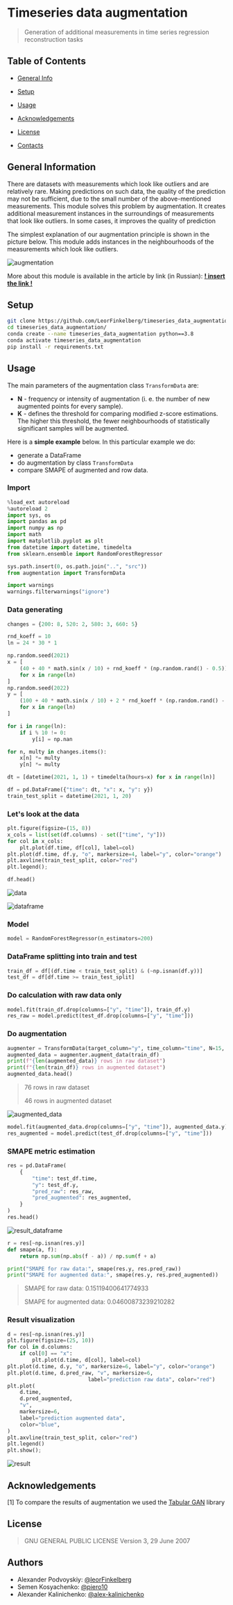 # Timeseries data augmentation

> Generation of additional measurements in time series regression reconstruction tasks

## Table of Contents

* [General Info](#general-information)

* [Setup](#setup)

* [Usage](#usage)

* [Acknowledgements](#acknowledgements)

* [License](#license)

* [Contacts](#autors)

## General Information

There are datasets with measurements which look like outliers and are relatively rare. Making predictions on such data, the quality of the prediction may not be sufficient, due to the small number of the above-mentioned measurements. This module solves this problem by augmentation. It creates additional measurement instances in the surroundings of measurements that look like outliers. In some cases, it improves the quality of prediction

The simplest explanation of our augmentation principle is shown in the picture below. This module adds instances in the neighbourhoods of the measurements which look like outliers.

![augmentation](./img/augmentation.png)

More about this module is available in the article by link (in Russian): **[! insert the link !](http://)**

## Setup

```bash
git clone https://github.com/LeorFinkelberg/timeseries_data_augmentation.git
cd timeseries_data_augmentation/
conda create --name timeseries_data_augmentation python==3.8
conda activate timeseries_data_augmentation
pip install -r requirements.txt
```

## Usage

The main parameters of the augmentation class `TransformData` are:

- **N** - frequency or intensity of augmentation (i. e. the number of new augmented points for every sample).
- **K** - defines the threshold for comparing modified z-score estimations. The higher this threshold, the fewer neighbourhoods of statistically significant samples will be augmented.

Here is a **simple example** below. In this particular example we do:

- generate a DataFrame
- do augmentation by class `TransformData`
- compare SMAPE of augmented and row data.

### Import

```python
%load_ext autoreload
%autoreload 2
import sys, os
import pandas as pd
import numpy as np
import math
import matplotlib.pyplot as plt
from datetime import datetime, timedelta
from sklearn.ensemble import RandomForestRegressor

sys.path.insert(0, os.path.join("..", "src"))
from augmentation import TransformData

import warnings
warnings.filterwarnings("ignore")
```

### Data generating

```python
changes = {200: 8, 520: 2, 580: 3, 660: 5}

rnd_koeff = 10
ln = 24 * 30 * 1

np.random.seed(2021)
x = [
    (40 + 40 * math.sin(x / 10) + rnd_koeff * (np.random.rand() - 0.5))
    for x in range(ln)
]
np.random.seed(2022)
y = [
    (100 + 40 * math.sin(x / 10) + 2 * rnd_koeff * (np.random.rand() - 0.5))
    for x in range(ln)
]

for i in range(ln):
    if i % 10 != 0:
        y[i] = np.nan

for n, multy in changes.items():
    x[n] *= multy
    y[n] *= multy

dt = [datetime(2021, 1, 1) + timedelta(hours=x) for x in range(ln)]

df = pd.DataFrame({"time": dt, "x": x, "y": y})
train_test_split = datetime(2021, 1, 20)
```

### Let's look at the data

```python
plt.figure(figsize=(15, 8))
x_cols = list(set(df.columns) - set(["time", "y"]))
for col in x_cols:
    plt.plot(df.time, df[col], label=col)
plt.plot(df.time, df.y, "o", markersize=4, label="y", color="orange")
plt.axvline(train_test_split, color="red")
plt.legend();

df.head()
```

![data](./img/data.png)

![dataframe](./img/dataframe.png)

### Model

```python
model = RandomForestRegressor(n_estimators=200)
```

### DataFrame splitting into train and test

```python
train_df = df[(df.time < train_test_split) & (~np.isnan(df.y))]
test_df = df[df.time >= train_test_split]
```

### Do calculation with raw data only

```python
model.fit(train_df.drop(columns=["y", "time"]), train_df.y)
res_raw = model.predict(test_df.drop(columns=["y", "time"]))
```

### Do augmentation

```python
augmenter = TransformData(target_column="y", time_column="time", N=15, k=10)
augmented_data = augmenter.augment_data(train_df)
print(f"{len(augmented_data)} rows in raw dataset")
print(f"{len(train_df)} rows in augmented dataset")
augmented_data.head()
```

> 76 rows in raw dataset
> 
> 46 rows in augmented dataset

![augmented_data](./img/augmented_data.png)

```python
model.fit(augmented_data.drop(columns=["y", "time"]), augmented_data.y)
res_augmented = model.predict(test_df.drop(columns=["y", "time"]))
```

### SMAPE metric estimation

```python
res = pd.DataFrame(
    {
        "time": test_df.time,
        "y": test_df.y,
        "pred_raw": res_raw,
        "pred_augmented": res_augmented,
    }
)
res.head()
```

![result_dataframe](./img/result_dataframe.png)

```python
r = res[~np.isnan(res.y)]
def smape(a, f):
    return np.sum(np.abs(f - a)) / np.sum(f + a)

print("SMAPE for raw data:", smape(res.y, res.pred_raw))
print("SMAPE for augmented data:", smape(res.y, res.pred_augmented))
```

> SMAPE for raw data: 0.15119400641774933
> 
> SMAPE for augmented data: 0.04600873239210282

### Result visualization

```python
d = res[~np.isnan(res.y)]
plt.figure(figsize=(25, 10))
for col in d.columns:
    if col[0] == "x":
        plt.plot(d.time, d[col], label=col)
plt.plot(d.time, d.y, "o", markersize=6, label="y", color="orange")
plt.plot(d.time, d.pred_raw, "v", markersize=6, 
                          label="prediction raw data", color="red")
plt.plot(
    d.time,
    d.pred_augmented,
    "v",
    markersize=6,
    label="prediction augmented data",
    color="blue",
)
plt.axvline(train_test_split, color="red")
plt.legend()
plt.show();
```

![result](./img/result.png)

## Acknowledgements

[1]  To compare the results of augmentation we used the [Tabular GAN](https://github.com/Diyago/GAN-for-tabular-data) library

## License

> GNU GENERAL PUBLIC LICENSE Version 3, 29 June 2007

## Authors

- Alexander Podvoyskiy: [@leorFinkelberg](https://github.com/leorFinkelberg/)
- Semen Kosyachenko:  [@piero10](https://github.com/piero10/)
- Alexander Kalinichenko: [@alex-kalinichenko](https://github.com/alex-kalinichenko)
